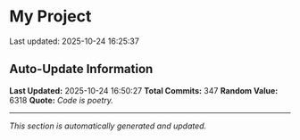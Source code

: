 # My Project


Last updated: 2025-10-24 16:25:37


































































































































































































































































































































































































































































































































































































































































































































































## Auto-Update Information

**Last Updated:** 2025-10-24 16:50:27
**Total Commits:** 347
**Random Value:** 6318
**Quote:** _Code is poetry._

---
_This section is automatically generated and updated._
